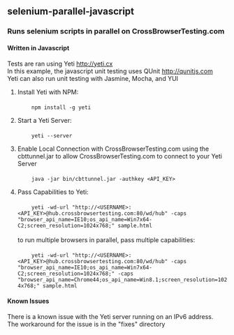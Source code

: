 ## selenium-parallel-javascript
### Runs selenium scripts in parallel on CrossBrowserTesting.com
#### Written in Javascript

Tests are ran using Yeti http://yeti.cx   
In this example, the javascript unit testing uses QUnit http://qunitjs.com  
Yeti can also run unit testing with Jasmine, Mocha, and YUI

1. Install Yeti with NPM:   
<br>&nbsp;&nbsp;&nbsp;&nbsp;&nbsp;&nbsp;&nbsp;&nbsp;`npm install -g yeti`

2. Start a Yeti Server:   
<br>&nbsp;&nbsp;&nbsp;&nbsp;&nbsp;&nbsp;&nbsp;&nbsp;`yeti --server`

3. Enable Local Connection with CrossBrowserTesting.com using the cbttunnel.jar to allow CrossBrowserTesting.com to connect to your Yeti Server   
<br>&nbsp;&nbsp;&nbsp;&nbsp;&nbsp;&nbsp;&nbsp;&nbsp;`java -jar bin/cbttunnel.jar -authkey <API_KEY>`   

4. Pass Capabilities to Yeti:    
<br>&nbsp;&nbsp;&nbsp;&nbsp;&nbsp;&nbsp;&nbsp;&nbsp;`yeti -wd-url "http://<USERNAME>:<API_KEY>@hub.crossbrowsertesting.com:80/wd/hub" -caps "browser_api_name=IE10;os_api_name=Win7x64-C2;screen_resolution=1024x768;" sample.html`    
<br>to run multiple browsers in parallel, pass multiple capabilities:    
<br>&nbsp;&nbsp;&nbsp;&nbsp;&nbsp;&nbsp;&nbsp;&nbsp;`yeti -wd-url "http://<USERNAME>:<API_KEY>@hub.crossbrowsertesting.com:80/wd/hub" -caps "browser_api_name=IE10;os_api_name=Win7x64-C2;screen_resolution=1024x768;" -caps "browser_api_name=Chrome44;os_api_name=Win8.1;screen_resolution=1024x768;" sample.html`    

#### Known Issues
There is a known issue with the Yeti server running on an IPv6 address.  
The workaround for the issue is in the "fixes" directory
